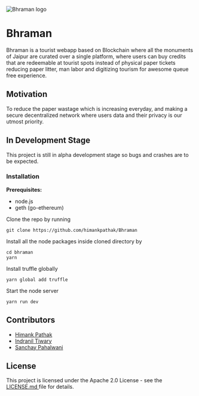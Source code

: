 
![Bhraman logo](src/assets/img/cover-readme.jpg)

# Bhraman

Bhraman is a tourist webapp based on Blockchain where all the monuments of Jaipur are curated over a single platform, where users can buy credits that are redeemable at tourist spots instead of physical paper tickets reducing paper litter, man labor and digitizing tourism for awesome queue free experience.

## Motivation

To reduce the paper wastage which is increasing everyday, and making a secure decentralized network where users data and their privacy is our utmost priority.

## In Development Stage

This project is still in alpha development stage so bugs and crashes are to be expected.

### Installation

**Prerequisites:**
* node.js
* geth (go-ethereum)

Clone the repo by running
```
git clone https://github.com/himankpathak/Bhraman
```

Install all the node packages inside cloned directory by
```
cd bhraman
yarn
```

Install truffle globally
```
yarn global add truffle
```

Start the node server
```
yarn run dev
```


## Contributors

* [Himank Pathak](https://github.com/himankpathak)
* [Indranil Tiwary](https://github.com/indranil-tiwary)
* [Sanchay Pahalwani](https://github.com/SanchayPahalwani)

## License

This project is licensed under the Apache 2.0 License - see the [LICENSE.md ](LICENSE.md) file for details.

